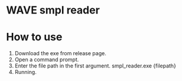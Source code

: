 # WAVE smpl reader

# How to use
1. Download the exe from release page.
2. Open a command prompt.
3. Enter the file path in the first argument.
   smpl_reader.exe {filepath}
4. Running.